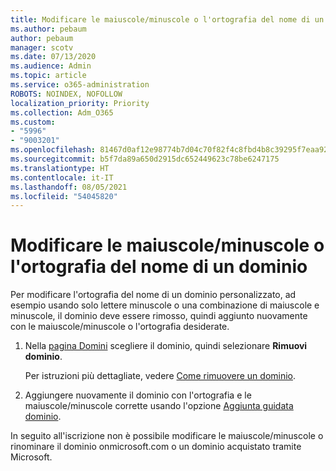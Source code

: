 ```yaml
---
title: Modificare le maiuscole/minuscole o l'ortografia del nome di un dominio
ms.author: pebaum
author: pebaum
manager: scotv
ms.date: 07/13/2020
ms.audience: Admin
ms.topic: article
ms.service: o365-administration
ROBOTS: NOINDEX, NOFOLLOW
localization_priority: Priority
ms.collection: Adm_O365
ms.custom:
- "5996"
- "9003201"
ms.openlocfilehash: 81467d0af12e98774b7d04c70f82f4c8fbd4b8c39295f7eaa925cbfe14042f9e
ms.sourcegitcommit: b5f7da89a650d2915dc652449623c78be6247175
ms.translationtype: HT
ms.contentlocale: it-IT
ms.lasthandoff: 08/05/2021
ms.locfileid: "54045820"
---
```

# <a name="change-a-domain-name-letter-case-or-spelling"></a>Modificare le maiuscole/minuscole o l'ortografia del nome di un dominio

Per modificare l'ortografia del nome di un dominio personalizzato, ad esempio usando solo lettere minuscole o una combinazione di maiuscole e minuscole, il dominio deve essere rimosso, quindi aggiunto nuovamente con le maiuscole/minuscole o l'ortografia desiderate.

1. Nella [pagina Domini](https://admin.microsoft.com/Adminportal#/Domains) scegliere il dominio, quindi selezionare **Rimuovi dominio**.</br>

    Per istruzioni più dettagliate, vedere [Come rimuovere un dominio](https://docs.microsoft.com/microsoft-365/admin/get-help-with-domains/remove-a-domain?view=o365-worldwide).

2. Aggiungere nuovamente il dominio con l'ortografia e le maiuscole/minuscole corrette usando l'opzione [Aggiunta guidata dominio](https://admin.microsoft.com/Adminportal#/Domains/Wizard).

In seguito all'iscrizione non è possibile modificare le maiuscole/minuscole o rinominare il dominio onmicrosoft.com o un dominio acquistato tramite Microsoft.
